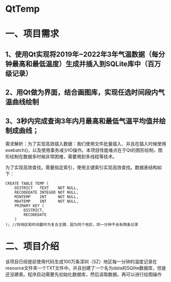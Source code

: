 # QtTemp
# 一、项目需求

## 1、使用Qt实现将2019年~2022年3年气温数据（每分钟最高和最低温度）生成并插入到SQLite库中（百万级记录）

## 2、用Qt做为界面，结合画图库，实现任选时间段内气温曲线绘制

## 3、3秒内完成查询3年内月最高和最低气温平均值并绘制成曲线；

需求解析：为了实现高效插入数据：我们使用文件批量插入、并且在插入时候使用exebatch()，以及使用事务减少IO操作。本项目性能难点在于Qt的图形绘制，图形绘制在数据多时候非常困难，需要用到多线程等技术。

​		  为了实现高效查找，需要指定索引，使用主键索引实现高效查找。数据表结构如下：

```
CREATE TABLE TEMP (
    DISTRICT   TEXT    NOT NULL,
    RECODEDATE INTEGER NOT NULL,
    MINTEMP    INT     NOT NULL,
    MAXTEMP    INT     NOT NULL,
    PRIMARY KEY (
        DISTRICT,
        RECODEDATE
    )
); //将地区和时间戳作为复合主键，因为同个地区，同一分钟不会有两条记录
```



# 二、项目介绍

该项目已经提前使用代码生成100万条深圳（SZ）地区每一分钟的温度记录在resource文件夹一个TXT文件中。并且创建了一个名为data的SQlite数据库，但是还没建表。程序启动需要先初始化数据库，然后读取数据。再可以进行绘图操作

